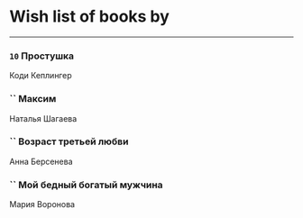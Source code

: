 # Wish list of books by [](https://ok.ru/profile/536771522733)
---

### `10` Простушка
Коди Кеплингер

### `` Максим
Наталья Шагаева

### `` Возраст третьей любви
Анна Берсенева

### `` Мой бедный богатый мужчина
Мария Воронова

